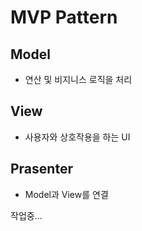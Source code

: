 ﻿# MVP Pattern

## Model
* 연산 및 비지니스 로직을 처리

## View
* 사용자와 상호작용을 하는 UI

## Prasenter
* Model과 View를 연결

작업중...